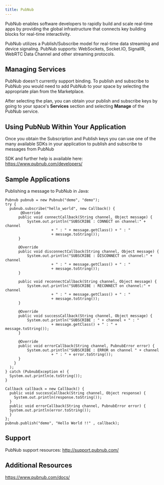 ```yaml
---
title: PubNub
---
```


PubNub enables software developers to rapidly build and scale real-time apps by providing the global infrastructure that connects key building blocks for real-time interactivity.

PubNub utilizes a Publish/Subscribe model for real-time data streaming and device signaling. PubNub supports: WebSockets, Socket.IO, SignalIR, WebRTC Data Channel and other streaming protocols.

## <a id='managing'></a>Managing Services ##

PubNub doesn't currently support binding. To publish and subscribe to PubNub you would need to add PubNub to your space by selecting the appropriate plan from the Marketplace.

After selecting the plan, you can obtain your publish and subscribe keys by going to your space's **Services** section and selecting **Manage** of the PubNub service.

## <a id='using'></a>Using PubNub Within Your Application ##
Once you obtain the Subscription and Publish keys you can use one of the many available SDKs in your application to publish and subscribe to messages from PubNub

SDK and further help is available here: https://www.pubnub.com/developers/

## <a id='sample-applications'></a>Sample Applications ##

Publishing a message to PubNub in Java:

 ~~~
 Pubnub pubnub = new Pubnub("demo", "demo");
 try {
   pubnub.subscribe("hello_world", new Callback() {
        @Override
       public void connectCallback(String channel, Object message) {
           System.out.println("SUBSCRIBE : CONNECT on channel:" + channel
                      + " : " + message.getClass() + " : "
                      + message.toString());
       }

       @Override
       public void disconnectCallback(String channel, Object message) {
           System.out.println("SUBSCRIBE : DISCONNECT on channel:" + channel
                      + " : " + message.getClass() + " : "
                      + message.toString());
       }

       public void reconnectCallback(String channel, Object message) {
           System.out.println("SUBSCRIBE : RECONNECT on channel:" + channel
                      + " : " + message.getClass() + " : "
                      + message.toString());
       }

       @Override
       public void successCallback(String channel, Object message) {
           System.out.println("SUBSCRIBE : " + channel + " : "
                      + message.getClass() + " : " + message.toString());
       }

       @Override
       public void errorCallback(String channel, PubnubError error) {
           System.out.println("SUBSCRIBE : ERROR on channel " + channel
                      + " : " + error.toString());
       }
     }
   );
 } catch (PubnubException e) {
   System.out.println(e.toString());
 }

 Callback callback = new Callback() {
   public void successCallback(String channel, Object response) {
     System.out.println(response.toString());
   }
   public void errorCallback(String channel, PubnubError error) {
   System.out.println(error.toString());
   }
 };
 pubnub.publish("demo", "Hello World !!" , callback);
~~~

## <a id='support'></a>Support ##
PubNub support resources: http://support.pubnub.com/

## <a id='reources'></a>Additional Resources ##
https://www.pubnub.com/docs/
